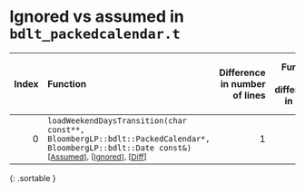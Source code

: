 # Ignored vs assumed in `bdlt_packedcalendar.t`

<script src="../sorttable.js"></script>

|   Index | Function                                                                                                                                                                                   |   Difference in number of lines |   Function size difference in bytes |   Number of lines in assumed build | Number of bytes in assumed build   |   Number of lines in ignored build | Number of bytes in ignored build   |
|--------:|:-------------------------------------------------------------------------------------------------------------------------------------------------------------------------------------------|--------------------------------:|------------------------------------:|-----------------------------------:|:-----------------------------------|-----------------------------------:|:-----------------------------------|
|       0 | `loadWeekendDaysTransition(char const**, BloombergLP::bdlt::PackedCalendar*, BloombergLP::bdlt::Date const&)` <sup>\[[Assumed](0-assume)\], \[[Ignored](0-none)\], \[[Diff](0.diff.html)\] |                               1 |                                   0 |                                256 | 4,215,104                          |                                256 | 4,215,104                          |
{: .sortable }
